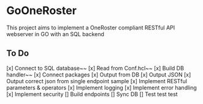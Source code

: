 # GoOneRoster
This project aims to implement a OneRoster compliant RESTful API webserver in GO with an SQL backend

## To Do
[x] Connect to SQL database~~
[x] Read from Conf.hcl~~
[x] Build DB handler~~
[x] Connect packages
[x] Output from DB
[x] Output JSON
[x] Output correct json from single endpoint sample
[x] Implement RESTful parameters & operators
[x] Implement logging
[x] Implement error handling
[x] Implement security
[] Build endpoints
[] Sync DB
[] Test test test
